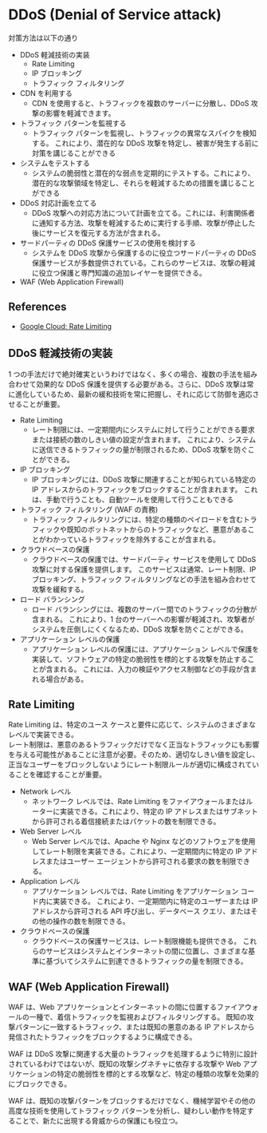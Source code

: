 # DDoS (Denial of Service attack)

対策方法は以下の通り

- DDoS 軽減技術の実装
  - Rate Limiting
  - IP ブロッキング
  - トラフィック フィルタリング
- CDN を利用する
  - CDN を使用すると、トラフィックを複数のサーバーに分散し、DDoS 攻撃の影響を軽減できます。
- トラフィック パターンを監視する
  - トラフィック パターンを監視し、トラフィックの異常なスパイクを検知する。 これにより、潜在的な DDoS 攻撃を特定し、被害が発生する前に対策を講じることができる
- システムをテストする
  - システムの脆弱性と潜在的な弱点を定期的にテストする。これにより、潜在的な攻撃領域を特定し、それらを軽減するための措置を講じることができる
- DDoS 対応計画を立てる
  - DDoS 攻撃への対応方法について計画を立てる。これには、利害関係者に通知する方法、攻撃を軽減するために実行する手順、攻撃が停止した後にサービスを復元する方法が含まれる。
- サードパーティの DDoS 保護サービスの使用を検討する
  - システムを DDoS 攻撃から保護するのに役立つサードパーティの DDoS 保護サービスが多数提供されている。これらのサービスは、攻撃の軽減に役立つ保護と専門知識の追加レイヤーを提供できる。
- WAF (Web Application Firewall)

## References

- [Google Cloud: Rate Limiting](https://cloud.google.com/service-infrastructure/docs/rate-limiting?hl=ja)

## DDoS 軽減技術の実装

1 つの手法だけで絶対確実というわけではなく、多くの場合、複数の手法を組み合わせて効果的な DDoS 保護を提供する必要がある。さらに、DDoS 攻撃は常に進化しているため、最新の緩和技術を常に把握し、それに応じて防御を適応させることが重要。

- Rate Limiting
  - レート制限には、一定期間内にシステムに対して行うことができる要求または接続の数のしきい値の設定が含まれます。 これにより、システムに送信できるトラフィックの量が制限されるため、DDoS 攻撃を防ぐことができる。
- IP ブロッキング
  - IP ブロッキングには、DDoS 攻撃に関連することが知られている特定の IP アドレスからのトラフィックをブロックすることが含まれます。 これは、手動で行うことも、自動ツールを使用して行うこともできる
- トラフィック フィルタリング (WAF の責務)
  - トラフィック フィルタリングには、特定の種類のペイロードを含むトラフィックや既知のボットネットからのトラフィックなど、悪意があることがわかっているトラフィックを除外することが含まれる。
- クラウドベースの保護
  - クラウドベースの保護では、サードパーティ サービスを使用して DDoS 攻撃に対する保護を提供します。 このサービスは通常、レート制限、IP ブロッキング、トラフィック フィルタリングなどの手法を組み合わせて攻撃を緩和する。
- ロード バランシング
  - ロード バランシングには、複数のサーバー間でのトラフィックの分散が含まれる。 これにより、1 台のサーバーへの影響が軽減され、攻撃者がシステムを圧倒しにくくなるため、DDoS 攻撃を防ぐことができる。
- アプリケーション レベルの保護
  - アプリケーション レベルの保護には、アプリケーション レベルで保護を実装して、ソフトウェアの特定の脆弱性を標的とする攻撃を防止することが含まれる。 これには、入力の検証やアクセス制御などの手段が含まれる場合がある。

## Rate Limiting

Rate Limiting は、特定のユース ケースと要件に応じて、システムのさまざまなレベルで実装できる。  
レート制限は、悪意のあるトラフィックだけでなく正当なトラフィックにも影響を与える可能性があることに注意が必要。そのため、適切なしきい値を設定し、正当なユーザーをブロックしないようにレート制限ルールが適切に構成されていることを確認することが重要。

- Network レベル
  - ネットワーク レベルでは、Rate Limiting をファイアウォールまたはルーターに実装できる。これにより、特定の IP アドレスまたはサブネットから許可される着信接続またはパケットの数を制限できる。
- Web Server レベル
  - Web Server レベルでは、Apache や Nginx などのソフトウェアを使用してレート制限を実装できる。これにより、一定期間内に特定の IP アドレスまたはユーザー エージェントから許可される要求の数を制限できる。
- Application レベル
  - アプリケーション レベルでは、Rate Limiting をアプリケーション コード内に実装できる。 これにより、一定期間内に特定のユーザーまたは IP アドレスから許可される API 呼び出し、データベース クエリ、またはその他の操作の数を制限できる。
- クラウドベースの保護
  - クラウドベースの保護サービスは、レート制限機能も提供できる。 これらのサービスはシステムとインターネットの間に位置し、さまざまな基準に基づいてシステムに到達できるトラフィックの量を制限できる。

## WAF (Web Application Firewall)

WAF は、Web アプリケーションとインターネットの間に位置するファイアウォールの一種で、着信トラフィックを監視およびフィルタリングする。
既知の攻撃パターンに一致するトラフィック、または既知の悪意のある IP アドレスから発信されたトラフィックをブロックするように構成できる。

WAF は DDoS 攻撃に関連する大量のトラフィックを処理するように特別に設計されているわけではないが、既知の攻撃シグネチャに依存する攻撃や Web アプリケーションの特定の脆弱性を標的とする攻撃など、特定の種類の攻撃を効果的にブロックできる。

WAF は、既知の攻撃パターンをブロックするだけでなく、機械学習やその他の高度な技術を使用してトラフィック パターンを分析し、疑わしい動作を特定することで、新たに出現する脅威からの保護にも役立つ。
